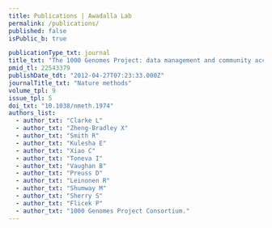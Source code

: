 ```yaml
---
title: Publications | Awadalla Lab
permalink: /publications/
published: false
isPublic_b: true

publicationType_txt: journal
title_txt: "The 1000 Genomes Project: data management and community access."
pmid_tl: 22543379
publishDate_tdt: "2012-04-27T07:23:33.000Z"
journalTitle_txt: "Nature methods"
volume_tpl: 9
issue_tpl: 5
doi_txt: "10.1038/nmeth.1974"
authors_list: 
  - author_txt: "Clarke L"
  - author_txt: "Zheng-Bradley X"
  - author_txt: "Smith R"
  - author_txt: "Kulesha E"
  - author_txt: "Xiao C"
  - author_txt: "Toneva I"
  - author_txt: "Vaughan B"
  - author_txt: "Preuss D"
  - author_txt: "Leinonen R"
  - author_txt: "Shumway M"
  - author_txt: "Sherry S"
  - author_txt: "Flicek P"
  - author_txt: "1000 Genomes Project Consortium."
---
```

